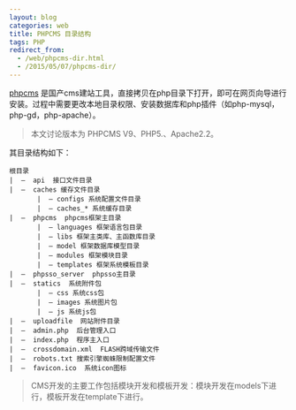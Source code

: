 ```yaml
---
layout: blog
categories: web
title: PHPCMS 目录结构
tags: PHP 
redirect_from:
  - /web/phpcms-dir.html
  - /2015/05/07/phpcms-dir/
---
```


[phpcms](http://www.phpcms.cn/
) 是国产cms建站工具，直接拷贝在php目录下打开，即可在网页向导进行安装。过程中需要更改本地目录权限、安装数据库和php插件（如php-mysql，php-gd，php-apache）。


> 本文讨论版本为 PHPCMS V9、PHP5.、Apache2.2。

其目录结构如下：

```
根目录
|  –  api  接口文件目录
|  –  caches 缓存文件目录
       |  – configs 系统配置文件目录
       |  – caches_* 系统缓存目录
|  –  phpcms  phpcms框架主目录
       |  – languages 框架语言包目录
       |  – libs 框架主类库、主函数库目录
       |  – model 框架数据库模型目录
       |  – modules 框架模块目录
       |  – templates 框架系统模板目录
|  –  phpsso_server  phpsso主目录
|  –  statics  系统附件包
       |  – css 系统css包
       |  – images 系统图片包
       |  – js 系统js包
|  –  uploadfile  网站附件目录
|  –  admin.php  后台管理入口
|  –  index.php  程序主入口
|  –  crossdomain.xml  FLASH跨域传输文件
|  –  robots.txt 搜索引擎蜘蛛限制配置文件
|  –  favicon.ico  系统icon图标
```

> CMS开发的主要工作包括模块开发和模板开发：模块开发在models下进行，模板开发在template下进行。
